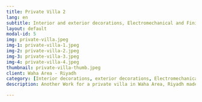 ```yaml
---
title: Private Villa 2
lang: en
subtitle: Interior and exterior decorations, Electromechanical and Finishing Works
layout: default
modal-id: 5
img: private-villa.jpeg
img-1: private-villa-1.jpeg
img-2: private-villa-2.jpeg
img-3: private-villa-3.jpeg
img-4: private-villa-4.jpeg
thumbnail: private-villa-thumb.jpeg
client: Waha Area - Riyadh
category: [Interior decorations, exterior decorations, Electromechanical Works, Finishing Works]
description: Another Work for a private villa in Waha Area, Riyadh made by our Team.

---
```

